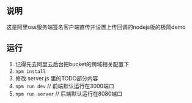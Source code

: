 ## 说明
这是阿里oss服务端签名客户端直传并设置上传回调的nodejs版的极简demo

## 运行
1. 记得先去阿里云后台把bucket的跨域相关配置下
1. `npm install`
3. 修改 server.js 里的TODO部分内容
2. `npm run dev` // 前端默认运行在3000端口
3. `npm run server` // 后端默认运行在8080端口
